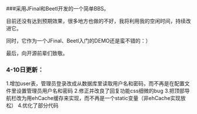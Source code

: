 ###采用JFinal和Beetl开发的一个简单BBS。

目前还没有达到预期效果，很多地方也做的不好，我将利用我的空闲时间，持续改进它。

同时，它作为一个JFinal、Beetl入门的DEMO还是蛮不错的：）

最后，向开源前辈们致敬。

### 4-10日更新：
1.增加user表，管理员登录改成从数据库里读取用户名和密码，而不再是在配置文件里设置管理员用户名和密码
2.修正并改良了回复功能css细微的bug
3.把顶部导航栏改为用ehCache缓存来实现，而不再是一个static变量（非ehCache实现放松）
4.优化了部分代码